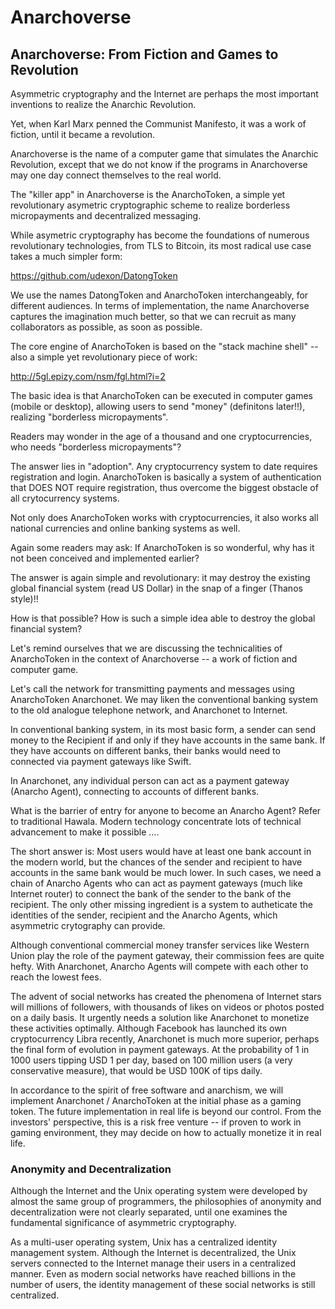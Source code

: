 # Anarchoverse

## Anarchoverse: From Fiction and Games to Revolution

Asymmetric cryptography and the Internet are perhaps the most important inventions to realize the Anarchic Revolution. 

Yet, when Karl Marx penned the Communist Manifesto, it was a work of fiction, until it became a revolution. 

Anarchoverse is the name of a computer game that simulates the Anarchic Revolution, except that we do not know if the programs in Anarchoverse may one day connect themselves to the real world.

The "killer app" in Anarchoverse is the AnarchoToken, a simple yet revolutionary asymetric cryptographic scheme to realize borderless micropayments and decentralized messaging. 

While asymetric cryptography has become the foundations of numerous revolutionary technologies, from TLS to Bitcoin, its most radical use case takes a much simpler form:

https://github.com/udexon/DatongToken

We use the names DatongToken and AnarchoToken interchangeably, for different audiences. In terms of implementation, the name Anarchoverse captures the imagination much better, so that we can recruit as many collaborators as possible, as soon as possible.

The core engine of AnarchoToken is based on the "stack machine shell" -- also a simple yet revolutionary piece of work:

http://5gl.epizy.com/nsm/fgl.html?i=2

The basic idea is that AnarchoToken can be executed in computer games (mobile or desktop), allowing users to send "money" (definitons later!!), realizing "borderless micropayments".

Readers may wonder in the age of a thousand and one cryptocurrencies, who needs "borderless micropayments"?

The answer lies in "adoption". Any cryptocurrency system to date requires registration and login. AnarchoToken is basically a system of authentication that DOES NOT require registration, thus overcome the biggest obstacle of all crytocurrency systems.

Not only does AnarchoToken works with cryptocurrencies, it also works all national currencies and online banking systems as well.

Again some readers may ask: If AnarchoToken is so wonderful, why has it not been conceived and implemented earlier?

The answer is again simple and revolutionary: it may destroy the existing global financial system (read US Dollar) in the snap of a finger (Thanos style)!!

How is that possible? How is such a simple idea able to destroy the global financial system?

Let's remind ourselves that we are discussing the technicalities of AnarchoToken in the context of Anarchoverse -- a work of fiction and computer game.



Let's call the network for transmitting payments and messages using AnarchoToken Anarchonet. We may liken the conventional banking system to the old analogue telephone network, and Anarchonet to Internet.

In conventional banking system, in its most basic form, a sender can send money to the Recipient if and only if they have accounts in the same bank. If they have accounts on different banks, their banks would need to connected via payment gateways like Swift. 

In Anarchonet, any individual person can act as a payment gateway (Anarcho Agent), connecting to accounts of different banks. 

What is the barrier of entry for anyone to become an Anarcho Agent? Refer to traditional Hawala. Modern technology concentrate lots of technical advancement to make it possible ....

The short answer is: Most users would have at least one bank account in the modern world, but the chances of the sender and recipient to have accounts in the same bank would be much lower. In such cases, we need a chain of Anarcho Agents who can act as payment gateways (much like Internet router) to connect the bank of the sender to the bank of the recipient. The only other missing ingredient is a system to autheticate the identities of the sender, recipient and the Anarcho Agents, which asymmetric crytography can provide.

Although conventional commercial money transfer services like Western Union play the role of the payment gateway, their commission fees are quite hefty. With Anarchonet, Anarcho Agents will compete with each other to reach the lowest fees.

The advent of social networks has created the phenomena of Internet stars will millions of followers, with thousands of likes on videos or photos posted on a daily basis. It urgently needs a solution like Anarchonet to monetize these activities optimally. Although Facebook has launched its own cryptocurrency Libra recently, Anarchonet is much more superior, perhaps the final form of evolution in payment gateways. At the probability of 1 in 1000 users tipping USD 1 per day, based on 100 million users (a very conservative measure), that would be USD 100K of tips daily.

In accordance to the spirit of free software and anarchism, we will implement Anarchonet / AnarchoToken at the initial phase as a gaming token. The future implementation in real life is beyond our control. From the investors' perspective, this is a risk free venture -- if proven to work in gaming environment, they may decide on how to actually monetize it in real life.


### Anonymity and Decentralization

Although the Internet and the Unix operating system were developed by almost the same group of programmers, the philosophies of anonymity and decentralization were not clearly separated, until one examines the fundamental significance of asymmetric cryptography.

As a multi-user operating system, Unix has a centralized identity management system. Although the Internet is decentralized, the Unix servers connected to the Internet manage their users in a centralized manner. Even as modern social networks have reached billions in the number of users, the identity management of these social networks is still centralized.



